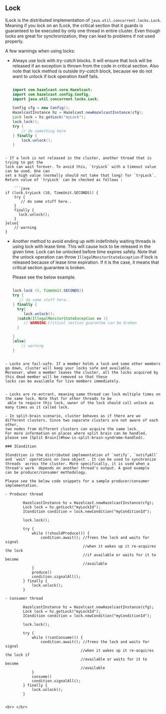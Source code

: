 

## Lock

ILock is the distributed implementation of `java.util.concurrent.locks.Lock`. Meaning if you lock on an ILock, the critical
section that it guards is guaranteed to be executed by only one thread in entire cluster. Even though locks are great for synchronization, they can lead to problems if not used properly.

A few warnings when using locks:

- Always use lock with *try*-*catch* blocks. It will ensure that lock will be released if an exception is thrown from
the code in critical section. Also note that lock method is outside *try*-*catch* block, because we do not want to unlock
if lock operation itself fails.

	```java

    import com.hazelcast.core.Hazelcast;
    import com.hazelcast.config.Config;
    import java.util.concurrent.locks.Lock;

    Config cfg = new Config();
    HazelcastInstance hz = Hazelcast.newHazelcastInstance(cfg);
    Lock lock = hz.getLock("myLock");
    lock.lock();
    try {
        // do something here
    } finally {
        lock.unlock();
    }
```

- If a lock is not released in the cluster, another thread that is trying to get the
lock can wait forever. To avoid this, `tryLock` with a timeout value can be used. One can
set a high value (normally should not take that long) for `tryLock`. Return value of `tryLock` can be checked as follows :

	```java
if (lock.tryLock (10, TimeUnit.SECONDS)) {
    try {  
       // do some stuff here..  
    } 
    finally {  
      lock.unlock();  
    }   
}else{
    // warning
}
```

- Another method to avoid ending up with indefinitely waiting threads is using lock with lease time. This will cause
lock to be released in the given time. Lock can be unlocked before time expires safely. Note that the unlock operation can
throw `IllegalMonitorStateException` if lock is released because of lease time expiration. If it is the case, it means
that critical section guarantee is broken.

	Please see the below example.

	```java
	
	lock.lock (5, TimeUnit.SECONDS))
    try {
       // do some stuff here..
    } finally {
      try{
         lock.unlock();
      }catch(IllegalMonitorStateException ex ){
         // WARNING Critical section guarantee can be broken
      }

    }
    }else{
        // warning
    }
```

- Locks are fail-safe. If a member holds a lock and some other members go down, cluster will keep your locks safe and available.
Moreover, when a member leaves the cluster, all the locks acquired by this dead member will be removed so that these
locks can be available for live members immediately.


- Locks are re-entrant, meaning same thread can lock multiple times on the same lock. Note that for other threads to be
 able to require this lock, owner of the lock should call unlock as many times as it called lock.

- In split-brain scenario, cluster behaves as if there are wo different clusters. Since two separate clusters are not aware of each other,
two nodes from different clusters can acquire the same lock.
For more information on places where split brain can be handled, please see [Split Brain](#how-is-split-brain-syndrome-handled).

### ICondition

ICondition is the distributed implementation of `notify`, `notifyAll` and `wait` operations on Java object . It can be used to synchronize
threads  across the cluster. More specifically, it is used when a thread's work  depends on another thread's output. A good example
can be producer/consumer methodology. 

Please see the below code snippets for a sample producer/consumer implementation.

- Producer thread

        HazelcastInstance hz = Hazelcast.newHazelcastInstance(cfg);
        Lock lock = hz.getLock("myLockId");
        ICondition condition = lock.newCondition("myConditionId");

        lock.lock();

        try {
            while (!shouldProduce()) {
                condition.await(); //frees the lock and waits for signal
                                   //when it wakes up it re-acquires the lock
                                   //if available or waits for it to become
                                   //available
            }
            produce()
            condition.signalAll();
        } finally {
            lock.unlock();
        }

- Consumer thread

        HazelcastInstance hz = Hazelcast.newHazelcastInstance(cfg);
        Lock lock = hz.getLock("myLockId");
        ICondition condition = lock.newCondition("myConditionId");

        lock.lock();

        try {
            while (!canConsume()) {
                condition.await(); //frees the lock and waits for signal
                                  //when it wakes up it re-acquires the lock if 
                                  //available or waits for it to become
                                  //available
            }
            consume()
            condition.signalAll();
        } finally {
            lock.unlock();
        }


<br> </br>
